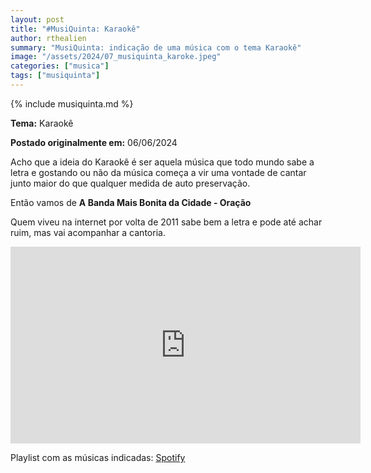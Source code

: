 ```yaml
---
layout: post
title: "#MusiQuinta: Karaokê"
author: rthealien
summary: "MusiQuinta: indicação de uma música com o tema Karaokê"
image: "/assets/2024/07_musiquinta_karoke.jpeg"
categories: ["musica"]
tags: ["musiquinta"]
---
```


{% include musiquinta.md %}

**Tema:** Karaokê

**Postado originalmente em:** 06/06/2024

Acho que a ideia do Karaokê é ser aquela música que todo mundo sabe a letra e gostando ou não da música começa a vir uma vontade de cantar junto maior do que qualquer medida de auto preservação.

Então vamos de **A Banda Mais Bonita da Cidade - Oração**

Quem viveu na internet por volta de 2011 sabe bem a letra e pode até achar ruim, mas vai acompanhar a cantoria.


<iframe width="560" height="315" src="https://www.youtube-nocookie.com/embed/QW0i1U4u0KE?si=9Zs4dlGPtP867aBt" title="YouTube video player" frameborder="0" allow="accelerometer; autoplay; clipboard-write; encrypted-media; gyroscope; picture-in-picture; web-share" referrerpolicy="strict-origin-when-cross-origin" allowfullscreen="1"></iframe>

Playlist com as músicas indicadas: [Spotify](https://open.spotify.com/playlist/4q4FItWvcVOYHNnNP7weh7)